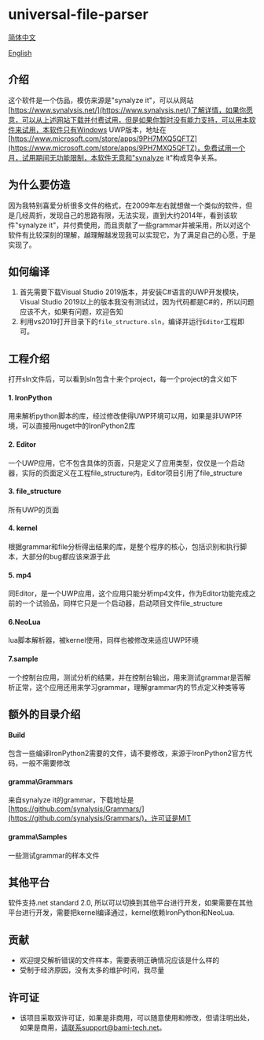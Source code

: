 # universal-file-parser

[简体中文](https://github.com/shuice/universal-file-parser/blob/master/README-zh-cn.md)

[English](https://github.com/shuice/universal-file-parser/blob/master/README.md)

## 介绍
这个软件是一个仿品，模仿来源是"synalyze it"，可以从网站[https://www.synalysis.net/](https://www.synalysis.net/)了解详情，如果你愿意，可以从上述网站下载并付费试用，但是如果你暂时没有能力支持，可以用本软件来试用，本软件只有Windows UWP版本，地址在[https://www.microsoft.com/store/apps/9PH7MXQ5QFTZ](https://www.microsoft.com/store/apps/9PH7MXQ5QFTZ)，免费试用一个月，试用期间无功能限制，本软件无意和"synalyze it"构成竞争关系。

## 为什么要仿造
因为我特别喜爱分析很多文件的格式，在2009年左右就想做一个类似的软件，但是几经周折，发现自己的思路有限，无法实现，直到大约2014年，看到该软件"synalyze it"，并付费使用，而且贡献了一些grammar并被采用，所以对这个软件有比较深刻的理解，越理解越发现我可以实现它，为了满足自己的心愿，于是实现了。

## 如何编译
1. 首先需要下载Visual Studio 2019版本，并安装C#语言的UWP开发模块，Visual Studio 2019以上的版本我没有测试过，因为代码都是C#的，所以问题应该不大，如果有问题，欢迎告知
2. 利用vs2019打开目录下的`file_structure.sln`，编译并运行`Editor`工程即可。


## 工程介绍
打开sln文件后，可以看到sln包含十来个project，每一个project的含义如下

#### 1. IronPython

用来解析python脚本的库，经过修改使得UWP环境可以用，如果是非UWP环境，可以直接用nuget中的IronPython2库

    
#### 2. Editor

一个UWP应用，它不包含具体的页面，只是定义了应用类型，仅仅是一个启动器，实际的页面定义在工程file_structure内，Editor项目引用了file_structure

#### 3. file_structure
所有UWP的页面

#### 4. kernel
根据grammar和file分析得出结果的库，是整个程序的核心，包括识别和执行脚本，大部分的bug都应该来源于此
#### 5. mp4
同Editor，是一个UWP应用，这个应用只能分析mp4文件，作为Editor功能完成之前的一个试验品，同样它只是一个启动器，启动项目文件file_structure
#### 6.NeoLua
lua脚本解析器，被kernel使用，同样也被修改来适应UWP环境

#### 7.sample
一个控制台应用，测试分析的结果，并在控制台输出，用来测试grammar是否解析正常，这个应用还用来学习grammar，理解grammar内的节点定义种类等等

## 额外的目录介绍

#### Build
包含一些编译IronPython2需要的文件，请不要修改，来源于IronPython2官方代码，一般不需要修改

#### gramma\Grammars
来自synalyze it的grammar，下载地址是[https://github.com/synalysis/Grammars/](https://github.com/synalysis/Grammars/)，许可证是MIT
#### gramma\Samples
一些测试grammar的样本文件

## 其他平台
软件支持.net standard 2.0, 所以可以切换到其他平台进行开发，如果需要在其他平台进行开发，需要把kernel编译通过，kernel依赖IronPython和NeoLua.

## 贡献
- 欢迎提交解析错误的文件样本，需要表明正确情况应该是什么样的
- 受制于经济原因，没有太多的维护时间，我尽量


## 许可证
- 该项目采取双许可证，如果是非商用，可以随意使用和修改，但请注明出处，如果是商用，请联系support@bami-tech.net。